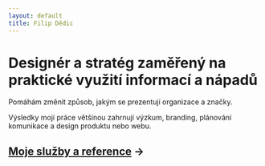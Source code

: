 ```yaml
---
layout: default
title: Filip Dědic
---
```


# Designér a stratég zaměřený na praktické využití informací a nápadů
Pomáhám změnit způsob, jakým se prezentují organizace a značky.

Výsledky mojí práce většinou zahrnují výzkum, branding, plánování komunikace a design produktu nebo webu.

## [Moje služby a reference](/sluzby) →

